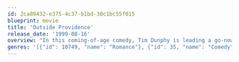 ```yaml
---
id: 2ca89432-e375-4c37-b1bd-30c1bc55f015
blueprint: movie
title: 'Outside Providence'
release_date: '1999-08-16'
overview: "In this coming-of-age comedy, Tim Dunphy is leading a go-nowhere existence, spending his days smoking pot and hanging out with his best friend, Drugs Delaney. But Tim's lazy days of getting high are jettisoned after a brush with the law convinces his blue-collar dad to send him to a Connecticut prep school. The one saving grace of the new school is Jane, a fellow student Tim falls for immediately."
genres: '[{"id": 10749, "name": "Romance"}, {"id": 35, "name": "Comedy"}, {"id": 18, "name": "Drama"}]'
---
```

